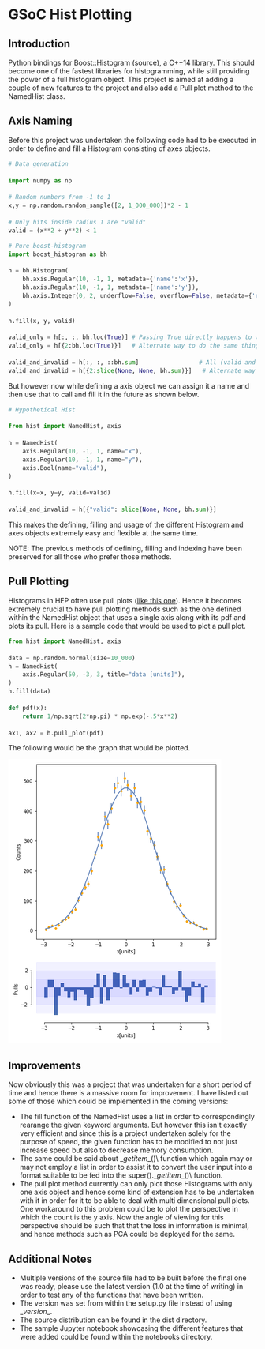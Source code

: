 # GSoC Hist Plotting

## Introduction

Python bindings for Boost::Histogram (source), a C++14 library. This should become one of the fastest libraries for histogramming, while still providing the power of a full histogram object. 
This project is aimed at adding a couple of new features to the project and also add a Pull plot method to the NamedHist class. 

## Axis Naming

Before this project was undertaken the following code had to be executed in order to define and fill a Histogram consisting of axes objects. 

```python
# Data generation

import numpy as np

# Random numbers from -1 to 1
x,y = np.random.random_sample([2, 1_000_000])*2 - 1

# Only hits inside radius 1 are "valid"
valid = (x**2 + y**2) < 1
```

```python
# Pure boost-histogram
import boost_histogram as bh

h = bh.Histogram(
    bh.axis.Regular(10, -1, 1, metadata={'name':'x'}),
    bh.axis.Regular(10, -1, 1, metadata={'name':'y'}),
    bh.axis.Integer(0, 2, underflow=False, overflow=False, metadata={'name':'valid'}),
)

h.fill(x, y, valid)

valid_only = h[:, :, bh.loc(True)] # Passing True directly happens to work here as well
valid_only = h[{2:bh.loc(True)}]   # Alternate way to do the same thing ### BROKEN in 0.6.2

valid_and_invalid = h[:, :, ::bh.sum]                 # All (valid and invalid)
valid_and_invalid = h[{2:slice(None, None, bh.sum)}]   # Alternate way to do the same thing

```

But however now while defining a axis object we can assign it a name and then use that to call and fill it in the future as shown below. 

```python
# Hypothetical Hist

from hist import NamedHist, axis

h = NamedHist(
    axis.Regular(10, -1, 1, name="x"),
    axis.Regular(10, -1, 1, name="y"),
    axis.Bool(name="valid"),
)

h.fill(x=x, y=y, valid=valid)

valid_and_invalid = h[{"valid": slice(None, None, bh.sum)}]
```

This makes the defining, filling and usage of the different Histogram and axes objects extremely easy and flexible at the same time. 

NOTE: The previous methods of defining, filling and indexing have been preserved for all those who prefer those methods. 


## Pull Plotting

Histograms in HEP often use pull plots ([like this
one](https://cds.cern.ch/record/1969801/files/Figure2a.png)). Hence it becomes extremely crucial to have pull plotting methods such as the one defined within the NamedHist object that uses a single axis along with its pdf and plots its pull. Here is a sample code that would be used to plot a pull plot. 

```python
from hist import NamedHist, axis

data = np.random.normal(size=10_000)
h = NamedHist(
    axis.Regular(50, -3, 3, title="data [units]"),
)
h.fill(data)

def pdf(x):
    return 1/np.sqrt(2*np.pi) * np.exp(-.5*x**2)

ax1, ax2 = h.pull_plot(pdf)

```

The following would be the graph that would be plotted. 


![](notebooks/Graph.png)


## Improvements

Now obviously this was a project that was undertaken for a short period of time and hence there is a massive room for improvement. I have listed out some of those which could be implemented in the coming versions:

* The fill function of the NamedHist uses a list in order to correspondingly rearange the given keyword arguments. But however this isn't exactly very efficient and since this is a project undertaken solely for the purpose of speed, the given function has to be modified to not just increase speed but also to decrease memory consumption. 
* The same could be said about \__getitem__()\ function which again may or may not employ a list in order to assist it to convert the user input into a format suitable to be fed into the super().\__getitem__()\ function. 
* The pull plot method currently can only plot those Histograms with only one axis object and hence some kind of extension has to be undertaken with it in order for it to be able to deal with multi dimensional pull plots. One workaround to this problem could be to plot the perspective in which the count is the y axis. Now the angle of viewing for this perspective should be such that that the loss in information is minimal, and hence methods such as PCA could be deployed for the same. 

## Additional Notes

* Multiple versions of the source file had to be built before the final one was ready, please use the latest version (1.0 at the time of writing) in order to test any of the functions that have been written. 
* The version was set from within the setup.py file instead of using \__version__\. 
* The source distribution can be found in the dist directory.
* The sample Jupyter notebook showcasing the different features that were added could be found within the notebooks directory. 
